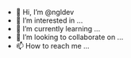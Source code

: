 - 👋 Hi, I’m @ngldev
- 👀 I’m interested in ...
- 🌱 I’m currently learning ...
- 💞️ I’m looking to collaborate on ...
- 📫 How to reach me ...

<!---
ngldev/ngldev is a ✨ special ✨ repository because its `README.md` (this file) appears on your GitHub profile.
You can click the Preview link to take a look at your changes.
--->
